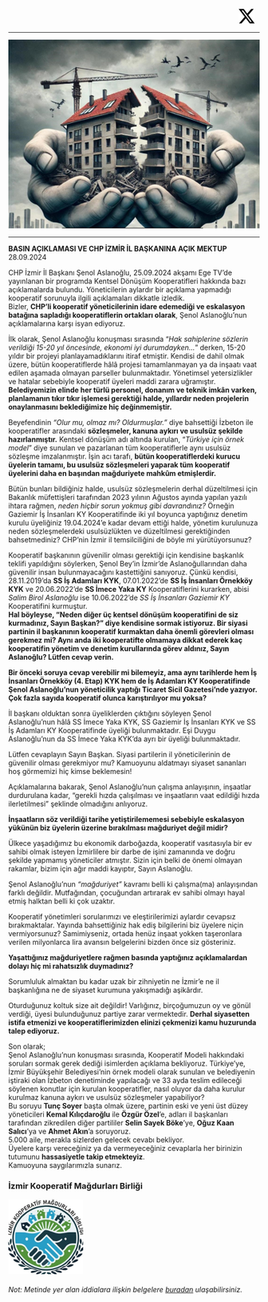 
<a href="https://x.com/IzKoMa35" style="float:right; margin-right:10px;">
  <img src="asset/x.svg" alt="İzmir Kooperatif Mağdurları Birliği " width="32" height="32">
</a>
</br>
</br>

---

![İzmir Kooperatif Mağdurları Birliği](asset/header.jpg)

---


**BASIN AÇIKLAMASI VE CHP İZMİR İL BAŞKANINA AÇIK MEKTUP**  
28.09.2024

CHP İzmir İl Başkanı Şenol Aslanoğlu, 25.09.2024 akşamı Ege TV’de yayınlanan bir programda Kentsel Dönüşüm Kooperatifleri hakkında bazı açıklamalarda bulundu. Yöneticilerin aylardır bir açıklama yapmadığı kooperatif sorunuyla ilgili açıklamaları dikkatle izledik.  
Bizler, **CHP’li kooperatif yöneticilerinin idare edemediği ve eskalasyon batağına sapladığı kooperatiflerin ortakları olarak**, Şenol Aslanoğlu’nun açıklamalarına karşı isyan ediyoruz.

İlk olarak, Şenol Aslanoğlu konuşması sırasında “*Hak sahiplerine sözlerin verildiği 15-20 yıl öncesinde, ekonomi iyi durumdayken...*” derken, 15-20 yıldır bir projeyi planlayamadıklarını itiraf etmiştir. Kendisi de dahil olmak üzere, bütün kooperatiflerde hâlâ projesi tamamlanmayan ya da inşaatı vaat edilen aşamada olmayan parseller bulunmaktadır. Yönetimsel yetersizlikler ve hatalar sebebiyle kooperatif üyeleri maddi zarara uğramıştır. **Belediyemizin elinde her türlü personel, donanım ve teknik imkân varken, planlamanın tıkır tıkır işlemesi gerektiği halde, yıllardır neden projelerin onaylanmasını beklediğimize hiç değinmemiştir.**  

Beyefendinin *“Olur mu, olmaz mı? Oldurmuşlar.”* diye bahsettiği İzbeton ile kooperatifler arasındaki **sözleşmeler, kanuna aykırı ve usulsüz şekilde hazırlanmıştır.** Kentsel dönüşüm adı altında kurulan, “*Türkiye için örnek model*” diye sunulan ve pazarlanan tüm kooperatiflerle aynı usulsüz sözleşme imzalanmıştır. İşin acı tarafı, **bütün kooperatiflerdeki kurucu üyelerin tamamı, bu usulsüz sözleşmeleri yaparak tüm kooperatif üyelerini daha en başından mağduriyete mahkûm etmişlerdir.**

Bütün bunları bildiğiniz halde, usulsüz sözleşmelerin derhal düzeltilmesi için Bakanlık müfettişleri tarafından 2023 yılının Ağustos ayında yapılan yazılı ihtara rağmen, *neden hiçbir sorun yokmuş gibi davrandınız?* Örneğin Gaziemir İş İnsanları KY Kooperatifinde iki yıl boyunca yaptığınız denetim kurulu üyeliğiniz 19.04.2024’e kadar devam ettiği halde, yönetim kurulunuza neden sözleşmelerdeki usulsüzlükten ve düzeltilmesi gerektiğinden bahsetmediniz? CHP’nin İzmir il temsilciliğini de böyle mi yürütüyorsunuz?

Kooperatif başkanının güvenilir olması gerektiği için kendisine başkanlık teklifi yapıldığını söylerken, Şenol Bey’in İzmir’de Aslanoğullarından daha güvenilir insan bulunmayacağını kastettiğini sanıyoruz. Çünkü kendisi, 28.11.2019’da **SS İş Adamları KYK**, 07.01.2022’de **SS İş İnsanları Örnekköy KYK** ve 20.06.2022’de **SS İmece Yaka KY** Kooperatiflerini kurarken, abisi *Salim Birol Aslanoğlu* ise 10.06.2022’de *SS İş İnsanları Gaziemir KY* Kooperatifini kurmuştur.  
**Hal böyleyse, “Neden diğer üç kentsel dönüşüm kooperatifini de siz kurmadınız, Sayın Başkan?” diye kendisine sormak istiyoruz. Bir siyasi partinin il başkanının kooperatif kurmaktan daha önemli görevleri olması gerekmez mi? Aynı anda iki kooperatifte olmamaya dikkat ederek kaç kooperatifin yönetim ve denetim kurullarında görev aldınız, Sayın Aslanoğlu? Lütfen cevap verin.**

**Bir önceki soruya cevap verebilir mi bilemeyiz, ama aynı tarihlerde hem İş İnsanları Örnekköy (4. Etap) KYK hem de İş Adamları KY Kooperatifinde Şenol Aslanoğlu’nun yöneticilik yaptığı Ticaret Sicil Gazetesi’nde yazıyor. Çok fazla sayıda kooperatif olunca karıştırılıyor mu yoksa?**

İl başkanı olduktan sonra üyeliklerden çıktığını söyleyen Şenol Aslanoğlu’nun hâlâ SS İmece Yaka KYK, SS Gaziemir İş İnsanları KYK ve SS İş Adamları KY Kooperatifinde üyeliği bulunmaktadır. Eşi Duygu Aslanoğlu’nun da SS İmece Yaka KYK’da ayrı bir üyeliği bulunmaktadır.  

Lütfen cevaplayın Sayın Başkan. Siyasi partilerin il yöneticilerinin de güvenilir olması gerekmiyor mu? Kamuoyunu aldatmayı siyaset sananları hoş görmemizi hiç kimse beklemesin!

Açıklamalarına bakarak, Şenol Aslanoğlu’nun çalışma anlayışının, inşaatlar durdurulana kadar, “gerekli hızda çalışılması ve inşaatların vaat edildiği hızda ilerletilmesi” şeklinde olmadığını anlıyoruz.  

**İnşaatların söz verildiği tarihe yetiştirilememesi sebebiyle eskalasyon yükünün biz üyelerin üzerine bırakılması mağduriyet değil midir?**

Ülkece yaşadığımız bu ekonomik darboğazda, kooperatif vasıtasıyla bir ev sahibi olmak isteyen İzmirlilere bir darbe de işini zamanında ve doğru şekilde yapmamış yöneticiler atmıştır. Sizin için belki de önemi olmayan rakamlar, bizim için ağır maddi kayıptır, Sayın Aslanoğlu.

Şenol Aslanoğlu’nun *“mağduriyet”* kavramı belli ki çalışma(ma) anlayışından farklı değildir. Mutfağından, çocuğundan artırarak ev sahibi olmayı hayal etmiş halktan belli ki çok uzaktır.

Kooperatif yönetimleri sorularımızı ve eleştirilerimizi aylardır cevapsız bırakmaktalar. Yayında bahsettiğiniz hak ediş bilgilerini biz üyelere niçin vermiyorsunuz? Samimiyseniz, ortada henüz inşaat yokken taşeronlara verilen milyonlarca lira avansın belgelerini bizden önce siz gösteriniz.  

**Yaşattığınız mağduriyetlere rağmen basında yaptığınız açıklamalardan dolayı hiç mi rahatsızlık duymadınız?**

Sorumluluk almaktan bu kadar uzak bir zihniyetin ne İzmir’e ne il başkanlığına ne de siyaset kurumuna yakışmadığı aşikârdır.

Oturduğunuz koltuk size ait değildir! Varlığınız, birçoğumuzun oy ve gönül verdiği, üyesi bulunduğunuz partiye zarar vermektedir. **Derhal siyasetten istifa etmenizi ve kooperatiflerimizden elinizi çekmenizi kamu huzurunda talep ediyoruz.**

Son olarak;  
Şenol Aslanoğlu’nun konuşması sırasında, Kooperatif Modeli hakkındaki soruları sormak gerek dediği isimlerden açıklama bekliyoruz. Türkiye’ye, İzmir Büyükşehir Belediyesi’nin örnek modeli olarak sunulan ve belediyenin iştiraki olan İzbeton denetiminde yapılacağı ve 33 ayda teslim edileceği söylenen konutlar için kurulan kooperatifler, nasıl oluyor da daha kurulur kurulmaz kanuna aykırı ve usulsüz sözleşmeler yapabiliyor?  
Bu soruyu **Tunç Soyer** başta olmak üzere, partinin eski ve yeni üst düzey yöneticileri **Kemal Kılıçdaroğlu** ile **Özgür Özel**’e, adları il başkanları tarafından zikredilen diğer partililer **Selin Sayek Böke**’ye, **Oğuz Kaan Salıcı**’ya ve **Ahmet Akın**’a soruyoruz.  
5.000 aile, merakla sizlerden gelecek cevabı bekliyor.  
Üyelere karşı vereceğiniz ya da vermeyeceğiniz cevaplarla her birinizin tutumunu **hassasiyetle takip etmekteyiz**.  
Kamuoyuna saygılarımızla sunarız.

### İzmir Kooperatif Mağdurları Birliği

<p align="left">
  <img src="asset/logo.jpg" alt="https://x.com/IzKoMa35" width="150" height="150">
</p>



###### Not: Metinde yer alan iddialara ilişkin belgelere [buradan](belgeler) ulaşabilirsiniz.

